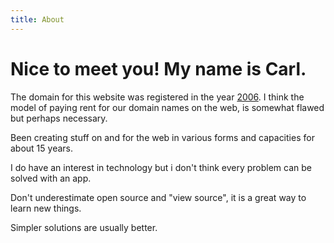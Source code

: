 ```yaml
---
title: About
---
```


# Nice to meet you! My name is Carl.

The domain for this website was registered in the year <a rel="external" title="Wikipedia entry about the year 2006" href="https://en.wikipedia.org/wiki/2006">2006</a>. I think the model of paying rent for our domain names on the web, is somewhat flawed but perhaps necessary. 

Been creating stuff on and for the web in various forms and capacities for about 15 years.

I do have an interest in technology but i don't think every problem can be solved with an app. 

Don't underestimate open source and "view source", it is a great way to learn new things.

Simpler solutions are usually better.
